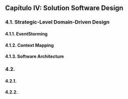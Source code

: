 ## Capítulo IV: Solution Software Design

### 4.1. Strategic-Level Domain-Driven Design

#### 4.1.1. EventStorming


#### 4.1.2. Context Mapping
#### 4.1.3. Software Architecture

### 4.2.

#### 4.2.1. 

#### 4.2.2. 

